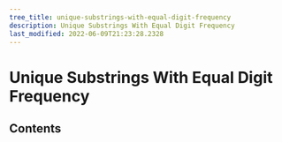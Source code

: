 ```yaml
---
tree_title: unique-substrings-with-equal-digit-frequency
description: Unique Substrings With Equal Digit Frequency
last_modified: 2022-06-09T21:23:28.2328
---
```


# Unique Substrings With Equal Digit Frequency

## Contents
